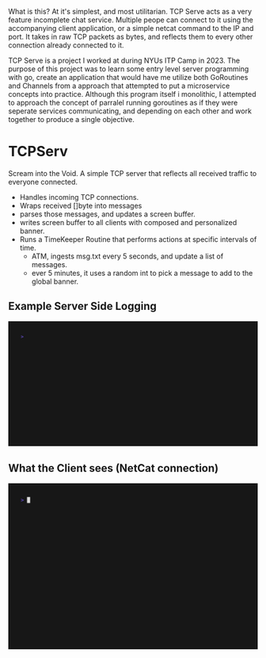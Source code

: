 What is this?
 At it's simplest, and most utilitarian. TCP Serve acts as a very feature incomplete chat service. Multiple peope can connect to it using 
 the accompanying client application, or a simple netcat command to the IP and port. It takes in raw TCP packets as bytes, and reflects 
 them to every other connection already connected to it.

 
 TCP Serve is a project I worked at during NYUs ITP Camp in 2023. 
 The purpose of this project was to learn some entry level server programming with go, create an application that
 would have me utilize both GoRoutines and Channels from a approach that attempted to put a microservice concepts into practice.
 Although this program itself i monolithic, I attempted to approach the concept of parralel running goroutines as if they were seperate
 services communicating, and depending on each other and work together to produce a single objective. 
 
# TCPServ
 Scream into the Void. A simple TCP server that reflects all received traffic to everyone connected.
 - Handles incoming TCP connections. 
 - Wraps received []byte into messages
 - parses those messages, and updates a screen buffer. 
 - writes screen buffer to all clients with composed and personalized banner.
 - Runs a TimeKeeper Routine that performs actions at specific intervals of time.
    - ATM, ingests msg.txt every 5 seconds, and update a list of messages.
    - ever 5 minutes, it uses a random int to pick a message to add to the global banner. 

## Example Server Side Logging
![](out.gif)

## What the Client sees (NetCat connection)
![](client.gif)
